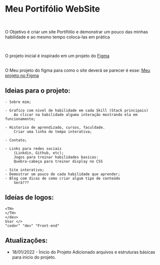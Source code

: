 <h1>Meu Portifólio WebSite</h1>
<br>
<p>O Objetivo é criar um site Portifólio e demonstrar um pouco das minhas habilidade e ao mesmo tempo coloca-las em prática</p>
<br>
<p>O projeto inicial é inspirado em um projeto do <a href="https://www.figma.com/community/file/1162157859305054706">Figma</a></p>
<br>
O Meu projeto do figma para como o site deverá se parecer é esse: <a href="https://www.figma.com/community/file/1162157859305054706">Meu projeto no Figma</a>


## Ideias para o projeto:
		
	- Sobre mim;

	- Grafico com nivel de habilidade em cada Skill (Stack principais) 
		Ao clicar na habilidade	alguma interação mostrando ela em funcionamento;

	- Historico de aprendizado, cursos, faculdade.
		Criar uma linha do tempo interativa;

	- Contato;

	- Links para redes sociais
		(Linkdin, Github, etc);
	    Jogos para treinar habilidades basicas:
	    Quebra-cabeça para treinar display no CSS

	- Site interativo;
	- Demostrar um pouco de cada habilidade que aprender;
	- Blog com dicas de como criar algum tipo de conteúdo
	    Será???

## Ideías de logos:

	<TH>
	</TH>
	</dev>
	Usar </>
	"coder" "dev" "Front-end"

## Atualizações:

- 18/01/2022 - Ínicio do Projeto
    Adicionado arquivos e estruturas básicas para inicio do projeto.